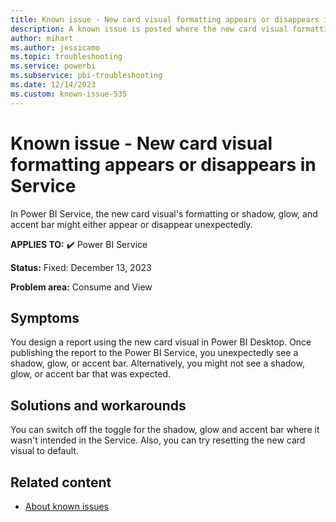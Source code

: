 ```yaml
---
title: Known issue - New card visual formatting appears or disappears in Service
description: A known issue is posted where the new card visual formatting appears or disappears in Service
author: mihart
ms.author: jessicamo
ms.topic: troubleshooting
ms.service: powerbi
ms.subservice: pbi-troubleshooting
ms.date: 12/14/2023
ms.custom: known-issue-535
---
```


# Known issue - New card visual formatting appears or disappears in Service

In Power BI Service, the new card visual's formatting or shadow, glow, and accent bar might either appear or disappear unexpectedly.

**APPLIES TO:** ✔️ Power BI Service

**Status:** Fixed: December 13, 2023

**Problem area:** Consume and View

## Symptoms

You design a report using the new card visual in Power BI Desktop.  Once publishing the report to the Power BI Service, you unexpectedly see a shadow, glow, or accent bar.  Alternatively, you might not see a shadow, glow, or accent bar that was expected.

## Solutions and workarounds

You can switch off the toggle for the shadow, glow and accent bar where it wasn't intended in the Service.  Also, you can try resetting the new card visual to default.

## Related content

- [About known issues](/power-bi/troubleshoot/known-issues/power-bi-known-issues)
